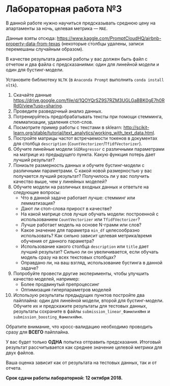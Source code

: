 # Лабораторная работа №3

В данной работе нужно научиться предсказывать среднюю цену на апартаменты за ночь, целевая метрика — `MAE`.

Данные взяты отсюда: https://www.kaggle.com/PromptCloudHQ/airbnb-property-data-from-texas (некоторые столбцы удалены, записи перемешаны случайным образом).

В качестве результата данной работы у вас должен быть файл с отчетом и два файла с предсказаниями: один для линейной модели и один для бустинг-модели.

Установите библиотеку `NLTK` (в `Anaconda Prompt` выполнить `conda install nltk`).

1. Скачайте данные https://drive.google.com/file/d/1QOYQrSZ9S7RZM3UGLGaBBK0gE7h0RRd0/view?usp=sharing.
2. Проведите разведочный анализ данных.
3. Потренируйтесь предобрабатывать тексты при помощи стемминга, лемматизации, удаления стоп-слов. 
4. Посмотрите пример работы с текстами в sklearn: http://scikit-learn.org/stable/tutorial/text_analytics/working_with_text_data.html.
5. Постройте матрицы частот встречаемости токенов в документах для столбца `description` (`CountVectorizer`/`TfidfVectorizer`).
5. Обучите линейные модели `SGDRegressor` с различными параметрами на матрице из предыдущего пункта. Какую функция потерь дает лучший результат?
6. Понизьте размерность данных и обучите бустинг-модели с различными параметрами. С какой новой размерностью у вас получается лучший результат? Получилось ли у вас получить качество выше, чем у линейных моделей? 
7. Обучите модели на различных входных данных и ответьте на следующие вопросы:
    * Что в данной задаче работает лучше: стемминг или лемматизация? 
    * Дают ли стоп-слова прирост в качестве?
    * На какой матрице слов лучше обучать модели: построенной с использованием `CountVectorizer` или `TfidfVectorizer`?
    * Лучше работает модель на основе N-грамм или слов?
    * Какое значение для параметра `min_df` целесообразно использовать? Как сильно зависит целевая метрика/время обучения от данного параметра?
    * Использование какого столбца `description` или `title` дает лучший результат? Сильно ли он увеличивается, если обучать модель сразу на всех текстовых столбцах?
    * Оправдано ли, на ваш взгляд, использование бустинга в данной задаче?
8. Попробуйте провести другие эксперименты, чтобы улучшить качество моделей, например:
    * Более продвинутый препроцессинг
    * Оптимизация гиперпараметров моделей
9. Использую результаты предыдущих пунктов постройте два пайплайна: один для линейной модели, второй для бустинг-модели. Обучите их и предскажите результаты для тестовых данных, результаты сохраните в файлы `submission_linear_ФамилияИмя` и `submission_boosting_ФамилияИмя`.

Обратите внимание, что кросс-валидацию необходимо проводить сразу для <b>ВСЕГО</b> пайплайна. 

У вас будет только <b>ОДНА</b> попытка отправить предсказания. Итоговый результат рассчитывается как среднее значение целевой метрики для двух файлов.

Ваша оценка зависит как от результата на тестовых данных, так и от отчета.

**Срок сдачи работы лабораторной: 12 октября 2018.**
